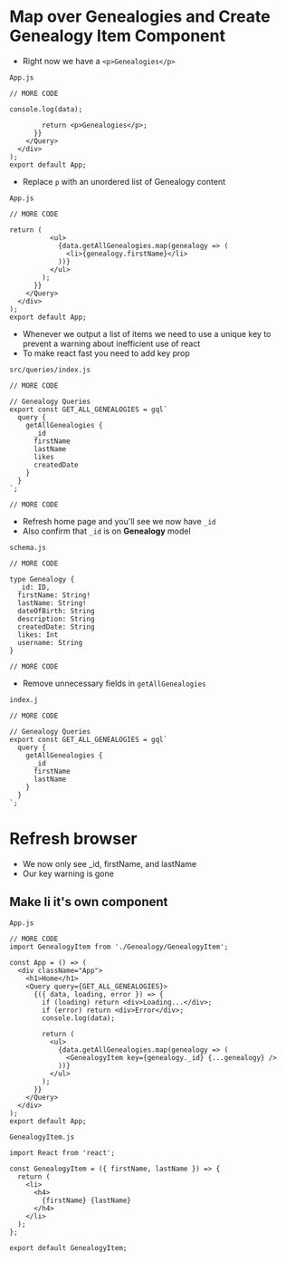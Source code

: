 # Map over Genealogies and Create Genealogy Item Component
* Right now we have a `<p>Genealogies</p>`

`App.js`

```
// MORE CODE

console.log(data);

        return <p>Genealogies</p>;
      }}
    </Query>
  </div>
);
export default App;
```

* Replace `p` with an unordered list of Genealogy content

`App.js`

```
// MORE CODE

return (
          <ul>
            {data.getAllGenealogies.map(genealogy => (
              <li>{genealogy.firstName}</li>
            ))}
          </ul>
        );
      }}
    </Query>
  </div>
);
export default App;
```

* Whenever we output a list of items we need to use a unique key to prevent a warning about inefficient use of react
* To make react fast you need to add key prop

`src/queries/index.js`

```
// MORE CODE

// Genealogy Queries
export const GET_ALL_GENEALOGIES = gql`
  query {
    getAllGenealogies {
      _id
      firstName
      lastName
      likes
      createdDate
    }
  }
`;

// MORE CODE
```

* Refresh home page and you'll see we now have `_id`
* Also confirm that `_id` is on **Genealogy** model

`schema.js`

```
// MORE CODE

type Genealogy {
  _id: ID,
  firstName: String!
  lastName: String!
  dateOfBirth: String
  description: String
  createdDate: String
  likes: Int
  username: String
}

// MORE CODE
```

* Remove unnecessary fields in `getAllGenealogies`

`index.j`

```
// MORE CODE

// Genealogy Queries
export const GET_ALL_GENEALOGIES = gql`
  query {
    getAllGenealogies {
      _id
      firstName
      lastName
    }
  }
`;
```

# Refresh browser
* We now only see _id, firstName, and lastName
* Our key warning is gone

## Make li it's own component
`App.js`

```
// MORE CODE
import GenealogyItem from './Genealogy/GenealogyItem';

const App = () => (
  <div className="App">
    <h1>Home</h1>
    <Query query={GET_ALL_GENEALOGIES}>
      {({ data, loading, error }) => {
        if (loading) return <div>Loading...</div>;
        if (error) return <div>Error</div>;
        console.log(data);

        return (
          <ul>
            {data.getAllGenealogies.map(genealogy => (
              <GenealogyItem key={genealogy._id} {...genealogy} />
            ))}
          </ul>
        );
      }}
    </Query>
  </div>
);
export default App;
```

`GenealogyItem.js`

```
import React from 'react';

const GenealogyItem = ({ firstName, lastName }) => {
  return (
    <li>
      <h4>
        {firstName} {lastName}
      </h4>
    </li>
  );
};

export default GenealogyItem;
```
